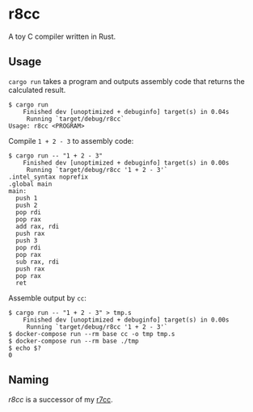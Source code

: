 # r8cc

A toy C compiler written in Rust.

## Usage

`cargo run` takes a program and outputs assembly code that returns the calculated result.

```console
$ cargo run
    Finished dev [unoptimized + debuginfo] target(s) in 0.04s
     Running `target/debug/r8cc`
Usage: r8cc <PROGRAM>
```

Compile `1 + 2 - 3` to assembly code:

```console
$ cargo run -- "1 + 2 - 3"
    Finished dev [unoptimized + debuginfo] target(s) in 0.00s
     Running `target/debug/r8cc '1 + 2 - 3'`
.intel_syntax noprefix
.global main
main:
  push 1
  push 2
  pop rdi
  pop rax
  add rax, rdi
  push rax
  push 3
  pop rdi
  pop rax
  sub rax, rdi
  push rax
  pop rax
  ret
```

Assemble output by `cc`:

```console
$ cargo run -- "1 + 2 - 3" > tmp.s
    Finished dev [unoptimized + debuginfo] target(s) in 0.00s
     Running `target/debug/r8cc '1 + 2 - 3'`
$ docker-compose run --rm base cc -o tmp tmp.s
$ docker-compose run --rm base ./tmp
$ echo $?
0
```

## Naming

*r8cc* is a successor of my [r7cc](https://github.com/r7kamura/r7cc).
